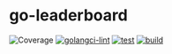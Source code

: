 # go-leaderboard
![Coverage](https://img.shields.io/badge/Coverage-57.4%25-yellow)
[![golangci-lint](https://github.com/JeongMinSik/go-leaderboard/actions/workflows/golangci-lint.yaml/badge.svg)](https://github.com/JeongMinSik/go-leaderboard/actions/workflows/golangci-lint.yaml)
[![test](https://github.com/JeongMinSik/go-leaderboard/actions/workflows/test.yaml/badge.svg)](https://github.com/JeongMinSik/go-leaderboard/actions/workflows/test.yaml)
[![build](https://github.com/JeongMinSik/go-leaderboard/actions/workflows/build.yaml/badge.svg)](https://github.com/JeongMinSik/go-leaderboard/actions/workflows/build.yaml)
